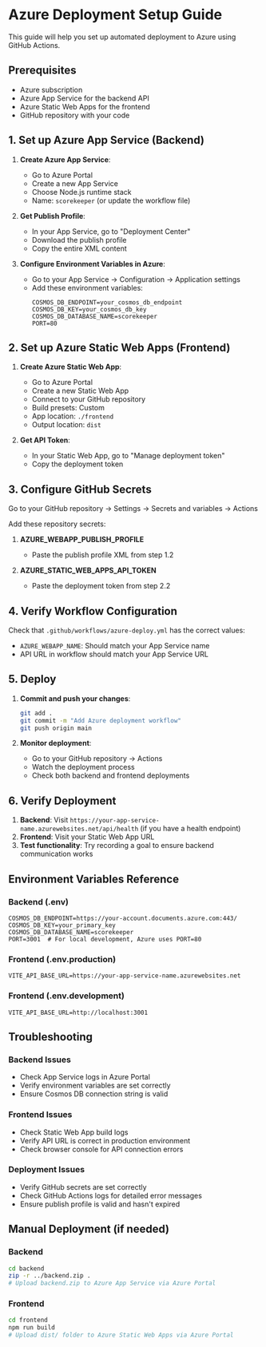 # Azure Deployment Setup Guide

This guide will help you set up automated deployment to Azure using GitHub Actions.

## Prerequisites

- Azure subscription
- Azure App Service for the backend API
- Azure Static Web Apps for the frontend
- GitHub repository with your code

## 1. Set up Azure App Service (Backend)

1. **Create Azure App Service**:
   - Go to Azure Portal
   - Create a new App Service
   - Choose Node.js runtime stack
   - Name: `scorekeeper` (or update the workflow file)

2. **Get Publish Profile**:
   - In your App Service, go to "Deployment Center"
   - Download the publish profile
   - Copy the entire XML content

3. **Configure Environment Variables in Azure**:
   - Go to your App Service → Configuration → Application settings
   - Add these environment variables:
     ```
     COSMOS_DB_ENDPOINT=your_cosmos_db_endpoint
     COSMOS_DB_KEY=your_cosmos_db_key
     COSMOS_DB_DATABASE_NAME=scorekeeper
     PORT=80
     ```

## 2. Set up Azure Static Web Apps (Frontend)

1. **Create Azure Static Web App**:
   - Go to Azure Portal
   - Create a new Static Web App
   - Connect to your GitHub repository
   - Build presets: Custom
   - App location: `./frontend`
   - Output location: `dist`

2. **Get API Token**:
   - In your Static Web App, go to "Manage deployment token"
   - Copy the deployment token

## 3. Configure GitHub Secrets

Go to your GitHub repository → Settings → Secrets and variables → Actions

Add these repository secrets:

1. **AZURE_WEBAPP_PUBLISH_PROFILE**
   - Paste the publish profile XML from step 1.2

2. **AZURE_STATIC_WEB_APPS_API_TOKEN**
   - Paste the deployment token from step 2.2

## 4. Verify Workflow Configuration

Check that `.github/workflows/azure-deploy.yml` has the correct values:

- `AZURE_WEBAPP_NAME`: Should match your App Service name
- API URL in workflow should match your App Service URL

## 5. Deploy

1. **Commit and push your changes**:
   ```bash
   git add .
   git commit -m "Add Azure deployment workflow"
   git push origin main
   ```

2. **Monitor deployment**:
   - Go to your GitHub repository → Actions
   - Watch the deployment process
   - Check both backend and frontend deployments

## 6. Verify Deployment

1. **Backend**: Visit `https://your-app-service-name.azurewebsites.net/api/health` (if you have a health endpoint)
2. **Frontend**: Visit your Static Web App URL
3. **Test functionality**: Try recording a goal to ensure backend communication works

## Environment Variables Reference

### Backend (.env)
```env
COSMOS_DB_ENDPOINT=https://your-account.documents.azure.com:443/
COSMOS_DB_KEY=your_primary_key
COSMOS_DB_DATABASE_NAME=scorekeeper
PORT=3001  # For local development, Azure uses PORT=80
```

### Frontend (.env.production)
```env
VITE_API_BASE_URL=https://your-app-service-name.azurewebsites.net
```

### Frontend (.env.development)
```env
VITE_API_BASE_URL=http://localhost:3001
```

## Troubleshooting

### Backend Issues
- Check App Service logs in Azure Portal
- Verify environment variables are set correctly
- Ensure Cosmos DB connection string is valid

### Frontend Issues
- Check Static Web App build logs
- Verify API URL is correct in production environment
- Check browser console for API connection errors

### Deployment Issues
- Verify GitHub secrets are set correctly
- Check GitHub Actions logs for detailed error messages
- Ensure publish profile is valid and hasn't expired

## Manual Deployment (if needed)

### Backend
```bash
cd backend
zip -r ../backend.zip .
# Upload backend.zip to Azure App Service via Azure Portal
```

### Frontend
```bash
cd frontend
npm run build
# Upload dist/ folder to Azure Static Web Apps via Azure Portal
```
